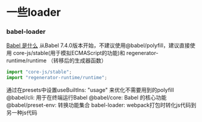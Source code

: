 # 一些loader
### babel-loader
[Babel 是什么](https://www.babeljs.cn/docs/)
从Babel 7.4.0版本开始，不建议使用@babel/polyfill，建议直接使用 core-js/stable(用于模拟ECMAScript的功能)和 regenerator-runtime/runtime （转移后的生成器函数）
```javascript
import "core-js/stable";
import "regenerator-runtime/runtime";
```
通过在presets中设置useBuiltIns: "usage" 来优化不需要用到的polyfill
@babel/cli: 用于在终端运行Babel
@babel/core: Babel 的核心功能
@babel/preset-env: 转换功能集合
babel-loader: webpack打包时转化js代码到另一种js代码